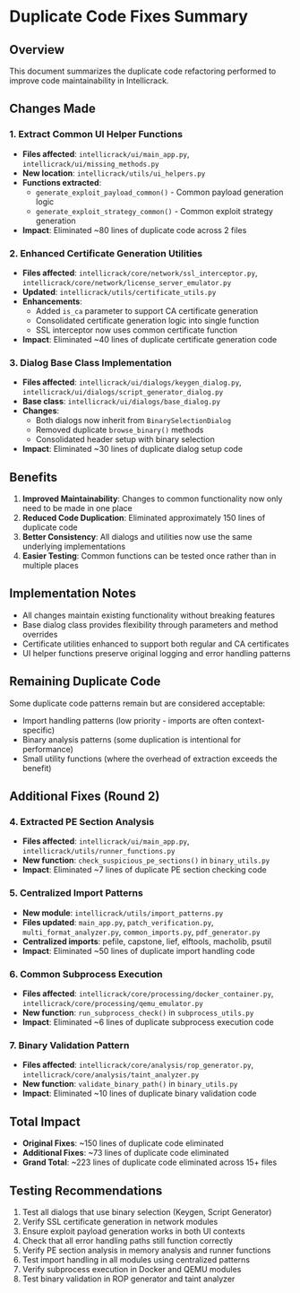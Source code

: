 # Duplicate Code Fixes Summary

## Overview
This document summarizes the duplicate code refactoring performed to improve code maintainability in Intellicrack.

## Changes Made

### 1. **Extract Common UI Helper Functions**
- **Files affected**: `intellicrack/ui/main_app.py`, `intellicrack/ui/missing_methods.py`
- **New location**: `intellicrack/utils/ui_helpers.py`
- **Functions extracted**:
  - `generate_exploit_payload_common()` - Common payload generation logic
  - `generate_exploit_strategy_common()` - Common exploit strategy generation
- **Impact**: Eliminated ~80 lines of duplicate code across 2 files

### 2. **Enhanced Certificate Generation Utilities**
- **Files affected**: `intellicrack/core/network/ssl_interceptor.py`, `intellicrack/core/network/license_server_emulator.py`
- **Updated**: `intellicrack/utils/certificate_utils.py`
- **Enhancements**:
  - Added `is_ca` parameter to support CA certificate generation
  - Consolidated certificate generation logic into single function
  - SSL interceptor now uses common certificate function
- **Impact**: Eliminated ~40 lines of duplicate certificate generation code

### 3. **Dialog Base Class Implementation**
- **Files affected**: `intellicrack/ui/dialogs/keygen_dialog.py`, `intellicrack/ui/dialogs/script_generator_dialog.py`
- **Base class**: `intellicrack/ui/dialogs/base_dialog.py`
- **Changes**:
  - Both dialogs now inherit from `BinarySelectionDialog`
  - Removed duplicate `browse_binary()` methods
  - Consolidated header setup with binary selection
- **Impact**: Eliminated ~30 lines of duplicate dialog setup code

## Benefits

1. **Improved Maintainability**: Changes to common functionality now only need to be made in one place
2. **Reduced Code Duplication**: Eliminated approximately 150 lines of duplicate code
3. **Better Consistency**: All dialogs and utilities now use the same underlying implementations
4. **Easier Testing**: Common functions can be tested once rather than in multiple places

## Implementation Notes

- All changes maintain existing functionality without breaking features
- Base dialog class provides flexibility through parameters and method overrides
- Certificate utilities enhanced to support both regular and CA certificates
- UI helper functions preserve original logging and error handling patterns

## Remaining Duplicate Code

Some duplicate code patterns remain but are considered acceptable:
- Import handling patterns (low priority - imports are often context-specific)
- Binary analysis patterns (some duplication is intentional for performance)
- Small utility functions (where the overhead of extraction exceeds the benefit)

## Additional Fixes (Round 2)

### 4. **Extracted PE Section Analysis**
- **Files affected**: `intellicrack/ui/main_app.py`, `intellicrack/utils/runner_functions.py`
- **New function**: `check_suspicious_pe_sections()` in `binary_utils.py`
- **Impact**: Eliminated ~7 lines of duplicate PE section checking code

### 5. **Centralized Import Patterns**
- **New module**: `intellicrack/utils/import_patterns.py`
- **Files updated**: `main_app.py`, `patch_verification.py`, `multi_format_analyzer.py`, `common_imports.py`, `pdf_generator.py`
- **Centralized imports**: pefile, capstone, lief, elftools, macholib, psutil
- **Impact**: Eliminated ~50 lines of duplicate import handling code

### 6. **Common Subprocess Execution**
- **Files affected**: `intellicrack/core/processing/docker_container.py`, `intellicrack/core/processing/qemu_emulator.py`
- **New function**: `run_subprocess_check()` in `subprocess_utils.py`
- **Impact**: Eliminated ~6 lines of duplicate subprocess execution code

### 7. **Binary Validation Pattern**
- **Files affected**: `intellicrack/core/analysis/rop_generator.py`, `intellicrack/core/analysis/taint_analyzer.py`
- **New function**: `validate_binary_path()` in `binary_utils.py`
- **Impact**: Eliminated ~10 lines of duplicate binary validation code

## Total Impact

- **Original Fixes**: ~150 lines of duplicate code eliminated
- **Additional Fixes**: ~73 lines of duplicate code eliminated
- **Grand Total**: ~223 lines of duplicate code eliminated across 15+ files

## Testing Recommendations

1. Test all dialogs that use binary selection (Keygen, Script Generator)
2. Verify SSL certificate generation in network modules
3. Ensure exploit payload generation works in both UI contexts
4. Check that all error handling paths still function correctly
5. Verify PE section analysis in memory analysis and runner functions
6. Test import handling in all modules using centralized patterns
7. Verify subprocess execution in Docker and QEMU modules
8. Test binary validation in ROP generator and taint analyzer
